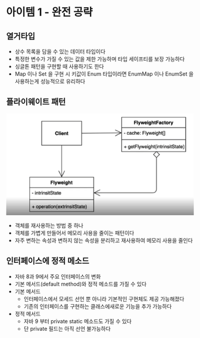 # 아이템 1 - 완전 공략

## 열거타입
* 상수 목록을 담을 수 있는 데이터 타입이다
* 특정한 변수가 가질 수 있는 값을 제한 가능하며 타입 세이프티를 보장 가능하다
* 싱글톤 패턴을 구현할 때 사용하기도 한다
* Map 이나 Set 을 구현 시 키값이 Enum 타입이라면 EnumMap 이나 EnumSet 을 사용하는게 성능적으로 유리하다

## 플라이웨이트 패턴
![img.png](img.png)
* 객체를 재사용하는 방법 중 하나
* 객체를 가볍게 만들어서 메모리 사용을 줄이는 패턴이다
* 자주 변하는 속성과 변하지 않는 속성을 분리하고 재사용하여 메모리 사용을 줄인다

## 인터페이스에 정적 메소드
* 자바 8과 9에서 주요 인터페이스의 변화
* 기본 메서드(default method)와 정적 메소드를 가질 수 있다
* 기본 메서드
  * 인터페이스에서 모세드 선언 뿐 아니라 기본적인 구현체도 제공 가능해졌다
  * 기존의 인터페이스를 구현하는 클래스에새로운 기능을 추가 가능하다
* 정적 메서드
  * 자바 9 부터 private static 메소드도 가질 수 있다
  * 단 private 필드는 아직 선언 불가능하다